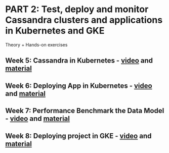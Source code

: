 # PART 2: Test, deploy and monitor Cassandra clusters and applications in Kubernetes and GKE

Theory + Hands-on exercises

## Week 5: Cassandra in Kubernetes - [video](https://www.youtube.com/watch?v=q2zszeTIDxE) and [material](https://github.com/DataStax-Academy/cassandra-workshop-series/tree/master/week5-Cass-in-k8s)

## Week 6: Deploying App in Kubernetes - [video](https://www.youtube.com/watch?v=eMzHermGwYA) and [material](https://github.com/DataStax-Academy/cassandra-workshop-series/tree/master/week6-App-in-k8s)

## Week 7: Performance Benchmark the Data Model - [video](https://www.youtube.com/watch?v=rcyetfquNq4) and [material](https://github.com/DataStax-Academy/cassandra-workshop-series/tree/master/week7-Test-your-Apps)

## Week 8: Deploying project in GKE - [video](https://www.youtube.com/watch?v=I6xzFjcfehY) and [material](https://github.com/DataStax-Academy/cassandra-workshop-series/tree/master/week8-k8s-in-the-cloud)

